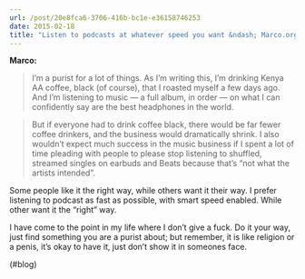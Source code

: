 ```yaml
---
url: /post/20e8fca6-3706-416b-bc1e-e36158746253
date: 2015-02-18
title: "Listen to podcasts at whatever speed you want &ndash; Marco.org"
---
```


**Marco:**



> I’m a purist for a lot of things. As I’m writing this, I’m drinking Kenya AA coffee, black (of course), that I roasted myself a few days ago. And I’m listening to music — a full album, in order — on what I can confidently say are the best headphones in the world.

    

> But if everyone had to drink coffee black, there would be far fewer coffee drinkers, and the business would dramatically shrink. I also wouldn’t expect much success in the music business if I spent a lot of time pleading with people to please stop listening to shuffled, streamed singles on earbuds and Beats because that’s “not what the artists intended”. 



Some people like it the right way, while others want it their way. I prefer listening to podcast as fast as possible, with smart speed enabled. While other want it the &#8220;right&#8221; way.



I have come to the point in my life where I don&#8217;t give a fuck. Do it your way, just find something you are a purist about; but remember, it is like religion or a penis, it&#8217;s okay to have it, just don&#8217;t show it in someones face.



(#blog)